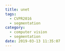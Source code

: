 ```yaml
---
title: unet
tags:
  - CVPR2016
  - segmentation
category:
  - computer vision
  - segmentation
date: 2019-03-13 11:35:07
---
```

